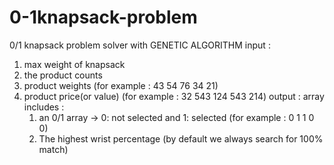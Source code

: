 # 0-1knapsack-problem
0/1 knapsack problem solver with GENETIC ALGORITHM 
input : 
1. max weight of knapsack
2. the product counts
3. product weights (for example : 43 54 76 34 21)
4. product price(or value) (for example : 32 543 124 543 214)
output : 
array includes : 
      1. an 0/1 array -> 0: not selected and 1: selected (for example : 0 1 1 0 0) 
      2. The highest wrist percentage (by default we always search for 100% match)
